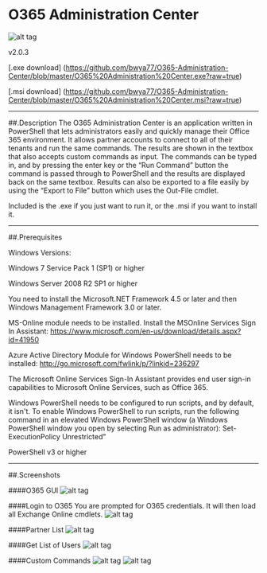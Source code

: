 # O365 Administration Center
![alt tag](http://www.gnu.org/graphics/gplv3-88x31.png)

v2.0.3

[.exe download] (https://github.com/bwya77/O365-Administration-Center/blob/master/O365%20Administration%20Center.exe?raw=true)

[.msi download] (https://github.com/bwya77/O365-Administration-Center/blob/master/O365%20Administration%20Center.msi?raw=true)

___

##.Description
The O365 Administration Center is an application written in PowerShell that lets administrators easily and quickly manage their Office 365 environment. It allows partner accounts to connect to all of their tenants and run the same commands. The results are shown in the textbox that also accepts custom commands as input. The commands can be typed in, and by pressing the enter key or the “Run Command” button the command is passed through to PowerShell and the results are displayed back on the same textbox. Results can also be exported to a file easily by using the “Export to File” button which uses the Out-File cmdlet.


Included is the .exe if you just want to run it, or the .msi if you want to install it.
___

##.Prerequisites

Windows Versions:

Windows 7 Service Pack 1 (SP1) or higher

Windows Server 2008 R2 SP1 or higher

You need to install the Microsoft.NET Framework 4.5 or later and then Windows Management Framework 3.0 or later. 

MS-Online module needs to be installed. Install the MSOnline Services Sign In Assistant: https://www.microsoft.com/en-us/download/details.aspx?id=41950 

Azure Active Directory Module for Windows PowerShell needs to be installed: http://go.microsoft.com/fwlink/p/?linkid=236297

The Microsoft Online Services Sign-In Assistant provides end user sign-in capabilities to Microsoft Online Services, such as Office 365.

Windows PowerShell needs to be configured to run scripts, and by default, it isn't. To enable Windows PowerShell to run scripts, run the following command in an elevated Windows PowerShell window (a Windows PowerShell window you open by selecting Run as administrator):
Set-ExecutionPolicy Unrestricted"

PowerShell v3 or higher
___

##.Screenshots

####O365 GUI
![alt tag](http://i.imgur.com/X5ERaSG.png?1)

####Login to O365
You are prompted for O365 credentials. It will then load all Exchange Online cmdlets.
![alt tag](http://i.imgur.com/yRj2pj5.png)

####Partner List
![alt tag](http://i.imgur.com/svxIibW.png)

####Get List of Users
![alt tag](http://i.imgur.com/8C7HWsP.png)

####Custom Commands
![alt tag](http://i.imgur.com/aPMekxA.png)
![alt tag](http://i.imgur.com/4uhf65X.png)

